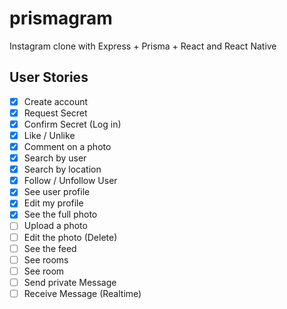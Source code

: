 # prismagram

Instagram clone with Express + Prisma + React and React Native

## User Stories

- [x] Create account
- [x] Request Secret
- [x] Confirm Secret (Log in)
- [x] Like / Unlike
- [x] Comment on a photo
- [x] Search by user
- [x] Search by location
- [x] Follow / Unfollow User
- [x] See user profile
- [x] Edit my profile
- [x] See the full photo
- [ ] Upload a photo
- [ ] Edit the photo (Delete)
- [ ] See the feed
- [ ] See rooms
- [ ] See room
- [ ] Send private Message
- [ ] Receive Message (Realtime)
